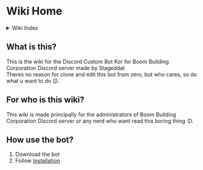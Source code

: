 # Wiki Home

<details>
<summary>Wiki Index</summary>

- [Home](home.md)
- Commands
- Config
- Troubleshooting
  - Facts sync
- Protocol and guide
  - Facts
    - Adding facts
    - Adding facts from Trivia of Roblox [Island wiki website](https://robloxislands.fandom.com/wiki/Islands_Wiki)
    - Change current number
    - egg
  - Welcome
    - Test welcome message with specific user
</details>

## What is this?
This is the wiki for the Discord Custom Bot Kor for Boom Building Corporation Discord server made by Stageddat
<br>Theres no reason for clone and edit this bot from zero, but who cares, so do what u want to do 😉.

## For who is this wiki?
This wiki is made principally for the administrators of Boom Building Corporation Discord server or any nerd who want read this boring thing :D.

## How use the bot?
1. Download the bot
2. Follow [Installation](../README.md/#installation)
